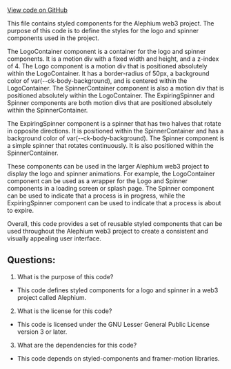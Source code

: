 [View code on GitHub](https://github.com/oxygenium/oxygenium-web3/packages/web3-react/src/components/ConnectModal/ConnectWithInjector/CircleSpinner/styles.ts)

This file contains styled components for the Alephium web3 project. The purpose of this code is to define the styles for the logo and spinner components used in the project. 

The LogoContainer component is a container for the logo and spinner components. It is a motion div with a fixed width and height, and a z-index of 4. The Logo component is a motion div that is positioned absolutely within the LogoContainer. It has a border-radius of 50px, a background color of var(--ck-body-background), and is centered within the LogoContainer. The SpinnerContainer component is also a motion div that is positioned absolutely within the LogoContainer. The ExpiringSpinner and Spinner components are both motion divs that are positioned absolutely within the SpinnerContainer. 

The ExpiringSpinner component is a spinner that has two halves that rotate in opposite directions. It is positioned within the SpinnerContainer and has a background color of var(--ck-body-background). The Spinner component is a simple spinner that rotates continuously. It is also positioned within the SpinnerContainer. 

These components can be used in the larger Alephium web3 project to display the logo and spinner animations. For example, the LogoContainer component can be used as a wrapper for the Logo and Spinner components in a loading screen or splash page. The Spinner component can be used to indicate that a process is in progress, while the ExpiringSpinner component can be used to indicate that a process is about to expire. 

Overall, this code provides a set of reusable styled components that can be used throughout the Alephium web3 project to create a consistent and visually appealing user interface.
## Questions: 
 1. What is the purpose of this code?
- This code defines styled components for a logo and spinner in a web3 project called Alephium.

2. What is the license for this code?
- This code is licensed under the GNU Lesser General Public License version 3 or later.

3. What are the dependencies for this code?
- This code depends on styled-components and framer-motion libraries.